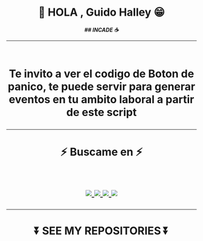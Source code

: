 <h1 align="center"> 👾 HOLA , Guido Halley 😁</h2>
<h4 align="center"><p><em> ## INCADE ☕</p></em>
<hr>
<br>
<h1 align="center">
Te invito a ver el codigo de Boton de panico, te puede servir para generar eventos en tu ambito laboral a partir de este script
<p align="center">

</p>
<hr>

<h1 align="center">
⚡ Buscame en ⚡
  
<p align="center">
  <br/>
  <a href="https://www.linkedin.com/in/guidohalley">
    <img src="https://img.shields.io/badge/LinkedIn-%230077B5.svg?&style=flat-square&logo=linkedin&logoColor=white">
  </a>
  
  <a href="https://github.com/guidohalley">
    <img src="https://img.shields.io/badge/Github-%230A0A0A.svg?&style=flat-square&logo=Github&logoColor=white">  
  </a>
 
  <a href="https://www.instagram.com/guidohalley">
    <img src="https://img.shields.io/badge/Instagram-%23E4405F.svg?&style=flat-square&logo=instagram&logoColor=white">
  </a>

  <a href="https://twitter.com/GuidoHalley">
    <img src="https://img.shields.io/badge/twitter-%230077D4.svg?&style=flat-square&logo=twitter&logoColor=white">
  </a>
</p>
</h1>

<div align = "center">
<hr>
  
  <h1 align="center">
⏬ SEE MY REPOSITORIES ⏬
